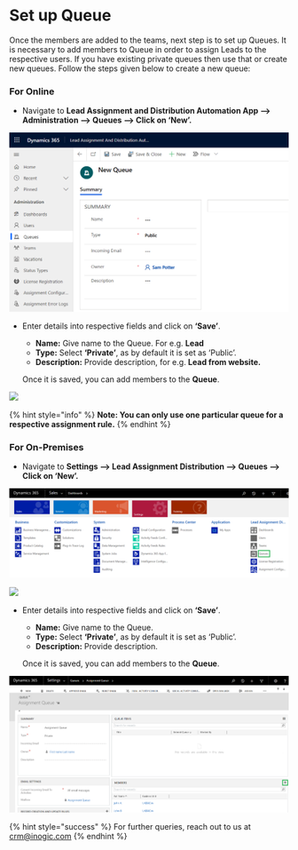 # Set up Queue

Once the members are added to the teams, next step is to set up Queues. It is necessary to add members to Queue in order to assign Leads to the respective users. If you have existing private queues then use that or create new queues. Follow the steps given below to create a new queue:

### For Online

* Navigate to **Lead Assignment and Distribution Automation App --> Administration --> Queues --> Click on ‘New’.**

![](../../.gitbook/assets/Q.png)

*   Enter details into respective fields and click on **‘Save’**.&#x20;

    * **Name:** Give name to the Queue. For e.g. **Lead**&#x20;
    * **Type:** Select **‘Private’**, as by default it is set as ‘Public’.&#x20;
    * **Description:** Provide description, for e.g. **Lead from website.**

    Once it is saved, you can add members to the **Queue**.

![](../../.gitbook/assets/Queue\_2.1.png)

{% hint style="info" %}
**Note: You can only use one particular queue for a respective assignment rule.**
{% endhint %}

###

### For On-Premises

* Navigate to **Settings --> Lead Assignment Distribution --> Queues --> Click on ‘New’.**

![](<../../.gitbook/assets/image (99).png>)

![](<../../.gitbook/assets/LADA Queue\_2.png>)

*   Enter details into respective fields and click on **‘Save’**.&#x20;

    * **Name:** Give name to the Queue.
    * **Type:** Select **‘Private’**, as by default it is set as ‘Public’.&#x20;
    * **Description:** Provide description.

    Once it is saved, you can add members to the **Queue**.

![](<../../.gitbook/assets/image (146).png>)

{% hint style="success" %}
For further queries, reach out to us at [crm@inogic.com](mailto:crm@inogic.com)
{% endhint %}

